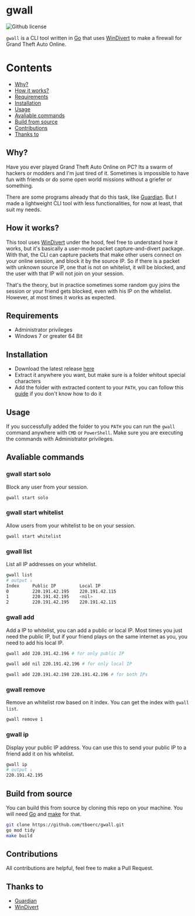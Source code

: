 # gwall

![Github license](https://img.shields.io/github/license/tboerc/gwall)

`gwall` is a CLI tool written in [Go](https://golang.org/) that uses [WinDivert](https://reqrypt.org/windivert.html) to make a firewall for Grand Theft Auto Online.

# Contents

- [Why?](#why)
- [How it works?](#how-it-works)
- [Requirements](#requirements)
- [Installation](#installation)
- [Usage](#usage)
- [Avaliable commands](#avaliable-commands)
- [Build from source](#build-from-source)
- [Contributions](#contributions)
- [Thanks to](#thanks-to)

## Why?

Have you ever played Grand Theft Auto Online on PC? Its a swarm of hackers or modders and I'm just tired of it. Sometimes is impossible to have fun with friends or do some open world missions without a griefer or something.

There are some programs already that do this task, like [Guardian](https://www.thedigitalarc.com/software/guardian). But I made a lightweight CLI tool with less functionalities, for now at least, that suit my needs.

## How it works?

This tool uses [WinDivert](https://reqrypt.org/windivert.html) under the hood, feel free to understand how it works, but it's basically a user-mode packet capture-and-divert package. With that, the CLI can capture packets that make other users connect on your online session, and block it by the source IP. So if there is a packet with unknown source IP, one that is not on whitelist, it will be blocked, and the user with that IP will not join on your session.

That's the theory, but in practice sometimes some random guy joins the session or your friend gets blocked, even with his IP on the whitelist. However, at most times it works as expected.

## Requirements

- Administrator privileges
- Windows 7 or greater 64 Bit

## Installation

- Download the latest release [here](https://github.com/tboerc/gwall/releases/latest)
- Extract it anywhere you want, but make sure is a folder whitout special characters
- Add the folder with extracted content to your `PATH`, you can follow this [guide](https://gist.github.com/nex3/c395b2f8fd4b02068be37c961301caa7) if you don't know how to do it

## Usage

If you successfully added the folder to you `PATH` you can run the `gwall` command anywhere with `CMD` or `PowerShell`. Make sure you are executing the commands with Administrator privileges.

## Avaliable commands

### gwall start solo

Block any user from your session.

```bash
gwall start solo
```

### gwall start whitelist

Allow users from your whitelist to be on your session.

```bash
gwall start whitelist
```

### gwall list

List all IP addresses on your whitelist.

```bash
gwall list
# output ↓
Index     Public IP         Local IP
0         220.191.42.195    220.191.42.115
1         220.191.42.195    <nil>
2         220.191.42.195    220.191.42.115
```

### gwall add

Add a IP to whitelist, you can add a public or local IP. Most times you just need the public IP, but if your friend plays on the same internet as you, you need to add his local IP.

```bash
gwall add 220.191.42.196 # for only public IP

gwall add nil 220.191.42.196 # for only local IP

gwall add 220.191.42.198 220.191.42.196 # for both IPs
```

### gwall remove

Remove an whitelist row based on it index. You can get the index with `gwall list`.

```bash
gwall remove 1
```

### gwall ip

Display your public IP address. You can use this to send your public IP to a friend add it on his whitelist.

```bash
gwall ip
# output ↓
220.191.42.195
```

## Build from source

You can build this from source by cloning this repo on your machine. You will need [Go](https://golang.org/) and [make](http://gnuwin32.sourceforge.net/packages/make.htm) for that.

```bash
git clone https://github.com/tboerc/gwall.git
go mod tidy
make build
```

## Contributions

All contributions are helpful, feel free to make a Pull Request.

## Thanks to

- [Guardian](https://gitlab.com/digitalarc/guardian)
- [WinDivert](https://reqrypt.org/windivert.html)
